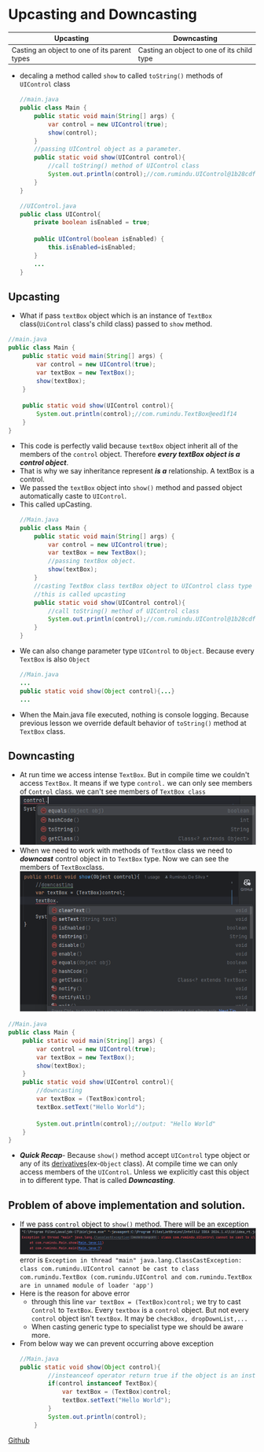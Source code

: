 # Upcasting and Downcasting
 
| Upcasting                                    | Downcasting                                |
| -------------------------------------------- | ------------------------------------------ |
| Casting an object to one of its parent types | Casting an object to one of its child type |
- decaling a method called `show` to called `toString()` methods of `UIControl` class
  ``` java 
  //main.java
  public class Main {
      public static void main(String[] args) {
          var control = new UIControl(true);
          show(control);
      }
      //passing UIControl object as a parameter.
      public static void show(UIControl control){
          //call toString() method of UIControl class
          System.out.println(control);//com.rumindu.UIControl@1b28cdfa
      }
  }
  ```

  ``` java 
  //UIControl.java
  public class UIControl{
      private boolean isEnabled = true;

      public UIControl(boolean isEnabled) {
          this.isEnabled=isEnabled;
      }
      ...
  }
  ```

## Upcasting
- What if pass `textBox` object which is an instance of `TextBox` class(`UiControl` class's child class) passed to `show` method.
``` java 
//main.java
public class Main {
    public static void main(String[] args) {
        var control = new UIControl(true);
        var textBox = new TextBox();
        show(textBox);
    }

    public static void show(UIControl control){
        System.out.println(control);//com.rumindu.TextBox@eed1f14
    }
}
```
- This code is perfectly valid because `textBox` object inherit all of the members of the `control` object. Therefore ***every textBox object is a control object***.
- That is why we say inheritance represent ***is a*** relationship. A textBox is a control.
- We passed the `textBox` object into `show()` method and passed object automatically caste to `UIControl`.
- This called upCasting.
  ``` java 
  //Main.java
  public class Main {
      public static void main(String[] args) {
          var control = new UIControl(true);
          var textBox = new TextBox();
          //passing textBox object.
          show(textBox);
      }
      //casting TextBox class textBox object to UIControl class type object
      //this is called upcasting
      public static void show(UIControl control){
          //call toString() method of UIControl class
          System.out.println(control);//com.rumindu.UIControl@1b28cdfa
      }
  }
  ```
- We can also change parameter type `UIControl` to `Object`. Because every `TextBox` is also `Object`
  ``` java
  //Main.java 
  ...
  public static void show(Object control){...}
  ...
  ```
- When the Main.java file executed, nothing is console logging. Because previous lesson we override default behavior of `toString()` method at `TextBox` class.

## Downcasting
- At run time we access intense `TextBox`. But in compile time we couldn't access `TextBox`. It means if we type `control.` we can only see members of `Control` class. we can't see members of `TextBox class`
  ![](assets/Pasted%20image%2020240714151250.png)
- When we need to work with methods of `TextBox` class we need to ***downcast*** control object in to `TextBox` type. Now we can see the members of `TextBox`class.
 ![](assets/Pasted%20image%2020240714152752.png)
``` java 
//Main.java
public class Main {
    public static void main(String[] args) {
        var control = new UIControl(true);
        var textBox = new TextBox();
        show(textBox);
    }
    public static void show(UIControl control){
        //downcasting
        var textBox = (TextBox)control;
        textBox.setText("Hello World");

        System.out.println(control);//output: "Hello World"
    }
}
```
- ***Quick Recap***-
	 Because `show()` method accept `UIControl` type object or any of its [derivatives](https://learn.microsoft.com/en-us/dotnet/csharp/fundamentals/object-oriented/inheritance)(ex-`Object` class). At compile time we can only access members of the `UIControl`. Unless we explicitly cast this object in to different type. That is called ***Downcasting***.
 
## Problem of above implementation and solution.
- If we pass `control` object to `show()` method. There will be an exception
  ![](assets/Pasted%20image%2020240714154923.png)
  error is `Exception in thread "main" java.lang.ClassCastException: class com.rumindu.UIControl cannot be cast to class com.rumindu.TextBox (com.rumindu.UIControl and com.rumindu.TextBox are in unnamed module of loader 'app')`
- Here is the reason for above error
	 - through this line `var textBox = (TextBox)control;` we try to cast `Control` to `TextBox`. Every `textbox` is a `control` object. But not every `control` object isn't `textBox`. It may be `checkBox, dropDownList,...`
	 - When casting generic type to specialist type we should be aware more.
- From below way we can prevent occurring above exception
    ``` java 
    //Main.java
    public static void show(Object control){
            //insteanceof operator return true if the object is an instance of the specified type
            if(control instanceof TextBox){
                var textBox = (TextBox)control;
                textBox.setText("Hello World");
            }
            System.out.println(control);
        }
    ```
	 
[Github](https://github.com/Rumindu/CodeWithMosh-The-Ultimate-Java-Mastery-Series/tree/object-upcasting-and-downcasting)